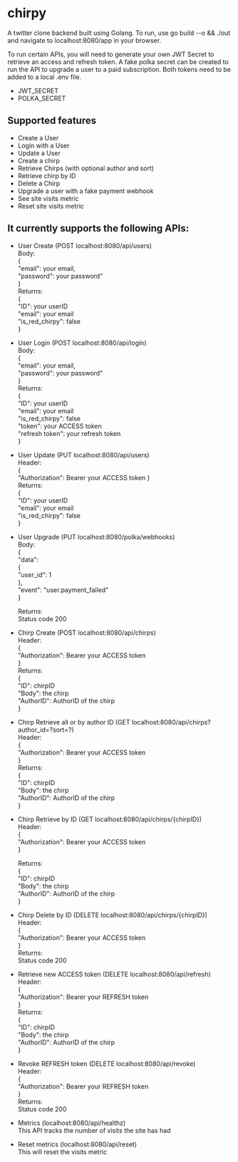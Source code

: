 # chirpy

A twitter clone backend built using Golang. To run, use go build --o && ./out and navigate to localhost:8080/app in your browser.

To run certain APIs, you will need to generate your own JWT Secret to retrieve an access and refresh token. A fake polka secret can be created to run the API to upgrade a user to a paid subscription. Both tokens need to be added to a local .env file.  
- JWT_SECRET
- POLKA_SECRET

## Supported features
- Create a User
- Login with a User
- Update a User
- Create a chirp
- Retrieve Chirps (with optional author and sort)
- Retrieve chirp by ID
- Delete a Chirp
- Upgrade a user with a fake payment webhook
- See site visits metric
- Reset site visits metric

## It currently supports the following APIs:

- User Create (POST localhost:8080/api/users)  
  Body:  
  {  
  "email": your email,  
  "password": your password"  
  }  
  Returns:  
  {  
  "ID": your userID  
  "email": your email  
  "is_red_chirpy": false  
  }  
- User Login (POST localhost:8080/api/login)  
  Body:  
  {  
  "email": your email,  
  "password": your password"  
  }  
  Returns:  
  {  
  "ID": your userID  
  "email": your email  
  "is_red_chirpy": false  
  "token": your ACCESS token  
  "refresh token": your refresh token  
  }  

- User Update (PUT localhost:8080/api/users)  
  Header:  
  {  
  "Authorization": Bearer your ACCESS token
  }  
  Returns:  
  {  
  "ID": your userID  
  "email": your email  
  "is_red_chirpy": false  
  }  

- User Upgrade (PUT localhost:8080/polka/webhooks)  
  Body:  
    {  
    "data":  
  {  
      "user_id": 1  
  },  
  "event": "user.payment_failed"  
}  
   
  Returns:  
  Status code 200  

- Chirp Create (POST localhost:8080/api/chirps)  
  Header:  
  {  
  "Authorization": Bearer your ACCESS token  
  }  
  Returns:  
  {  
  "ID": chirpID  
  "Body": the chirp  
  "AuthorID": AuthorID of the chirp  
  }  

- Chirp Retrieve all or by author ID (GET localhost:8080/api/chirps?author_id=?sort=?)  
  Header:  
  {  
  "Authorization": Bearer your ACCESS token  
  }  
  Returns:  
  {  
  "ID": chirpID  
  "Body": the chirp  
  "AuthorID": AuthorID of the chirp  
  }  

- Chirp Retrieve by ID (GET localhost:8080/api/chirps/{chirpID})  
  Header:  
  {  
  "Authorization": Bearer your ACCESS token  
  }   

  Returns:  
  {  
  "ID": chirpID  
  "Body": the chirp  
  "AuthorID": AuthorID of the chirp  
  }  

- Chirp Delete by ID (DELETE localhost:8080/api/chirps/{chirpID})  
  Header:  
  {  
  "Authorization": Bearer your ACCESS token  
  }  
  Returns:  
  Status code 200  

- Retrieve new ACCESS token (DELETE localhost:8080/api/refresh)  
  Header:  
  {  
  "Authorization": Bearer your REFRESH token  
  }  
  Returns:  
  {  
  "ID": chirpID  
  "Body": the chirp  
  "AuthorID": AuthorID of the chirp  
  }  
  
- Revoke REFRESH token (DELETE localhost:8080/api/revoke)  
  Header:  
  {  
  "Authorization": Bearer your REFRESH token  
  }  
  Returns:  
  Status code 200  

- Metrics (localhost:8080/api/healthz)  
  This API tracks the number of visits the site has had  

- Reset metrics (localhost:8080/api/reset)  
  This will reset the visits metric  
